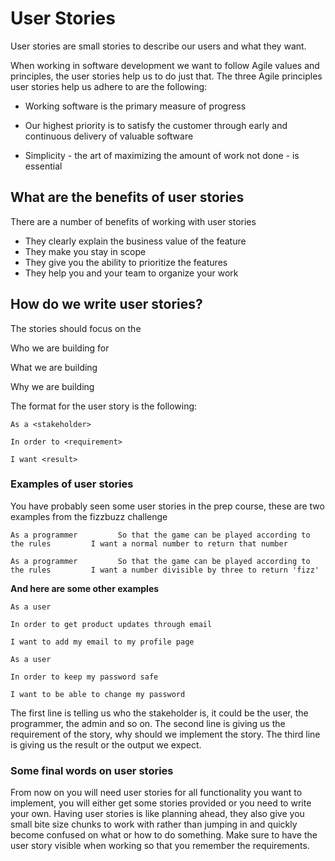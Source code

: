 # User Stories

User stories are small stories to describe our users and what they want.

When working in software development we want to follow Agile values and principles, the user stories help us to do just that. The three Agile principles user stories help us adhere to are the following:

* Working software is the primary measure of progress

* Our highest priority is to satisfy the customer through early and continuous delivery of valuable software

* Simplicity - the art of maximizing the amount of work not done - is essential

## What are the benefits of user stories

There are a number of benefits of working with user stories

* They clearly explain the business value of the feature
* They make you stay in scope
* They give you the ability to prioritize the features
* They help you and your team to organize your work

## How do we write user stories?

The stories should focus on the

Who we are building for

What we are building

Why we are building

The format for the user story is the following:

`As a <stakeholder>`

`In order to <requirement>`

`I want <result>`

### Examples of user stories

You have probably seen some user stories in the prep course, these are two examples from the fizzbuzz challenge

`As a programmer        
So that the game can be played according to the rules        
I want a normal number to return that number`

`As a programmer        
So that the game can be played according to the rules        
I want a number divisible by three to return 'fizz'`

**And here are some other examples**

`As a user`

`In order to get product updates through email`

`I want to add my email to my profile page`



`As a user`

`In order to keep my password safe`

`I want to be able to change my password`

The first line is telling us who the stakeholder is, it could be the user, the programmer, the admin and so on. The second line is giving us the requirement of the story, why should we implement the story. The third line is giving us the result or the output we expect.

### **Some final words on user stories**

From now on you will need user stories for all functionality you want to implement, you will either get some stories provided or you need to write your own. Having user stories is like planning ahead, they also give you small bite size chunks to work with rather than jumping in and quickly become confused on what or how to do something. Make sure to have the user story visible when working so that you remember the requirements.

